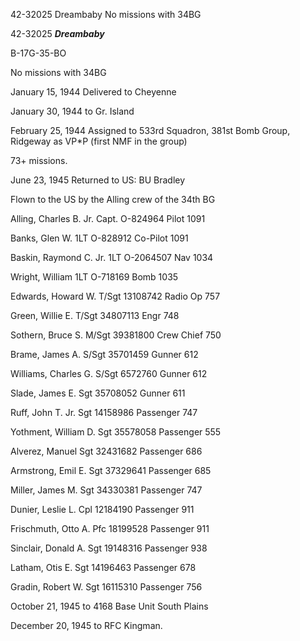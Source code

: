 





42-32025 Dreambaby No missions with 34BG






 




42-32025 ***Dreambaby***

B-17G-35-BO

No missions with 34BG

January 15, 1944 Delivered to Cheyenne

January 30, 1944 to Gr. Island

February 25, 1944 Assigned to 533rd Squadron, 381st
Bomb Group, Ridgeway as VP\*P (first NMF in the group)

73\+ missions.

June 23, 1945 Returned to US: BU Bradley

Flown to the US by the Alling crew of the 34th BG

Alling, Charles B.
Jr.
Capt. O-824964
Pilot
1091

Banks, Glen
W.
1LT
O-828912
Co-Pilot
1091

Baskin, Raymond C.
Jr.
1LT
O-2064507
Nav
1034

Wright,
William
1LT O-718169
Bomb
1035

Edwards, Howard
W.
T/Sgt
13108742
Radio
Op
757

Green, Willie
E.
T/Sgt
34807113
Engr
748

Sothern, Bruce
S.
M/Sgt 39381800
Crew
Chief
750

Brame, James
A.
S/Sgt
35701459
Gunner
612

Williams, Charles
G.
S/Sgt 6572760
Gunner
612

Slade, James
E.
Sgt
35708052
Gunner
611

Ruff, John T.
Jr.
Sgt
14158986
Passenger
747

Yothment, William
D.
Sgt 35578058
Passenger
555

Alverez,
Manuel
Sgt 32431682
Passenger
686

Armstrong, Emil
E.
Sgt
37329641
Passenger
685

Miller, James
M.
Sgt
34330381
Passenger
747

Dunier, Leslie
L.
Cpl
12184190
Passenger
911

Frischmuth, Otto
A.
Pfc 18199528
Passenger
911

Sinclair, Donald
A.
Sgt 19148316
Passenger
938

Latham, Otis
E.
Sgt
14196463
Passenger
678

Gradin, Robert
W.
Sgt
16115310
Passenger
756

October 21, 1945 to 4168 Base Unit South Plains

December 20, 1945 to RFC Kingman.





